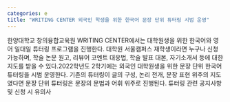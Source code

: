```yaml
---
categories: e
title: "WRITING CENTER 외국인 학생을 위한 한국어 문장 단위 튜터링 시범 운영"
---
```

한양대학교 창의융합교육원 WRITING CENTER에서는 대학원생을 위한 한국어와 영어 일대일 튜터링 프로그램을 진행한다. 대학원 서울캠퍼스 재학생이라면 누구나 신청 가능하며, 학술 논문 원고, 리뷰어 코멘트 대응법, 학술 발표 대본, 자기소개서 등에 대한 지도를 받을 수 있다.2022학년도 2학기에는 외국인 대학원생을 위한 문장 단위 한국어 튜터링을 시범 운영한다. 기존의 튜터링이 글의 구성, 논리 전개, 문장 표현 위주의 지도였다면 문장 단위 튜터링은 문장의 문법과 어휘 위주로 진행된다. 튜터링 관련 공지사항 및 신청 시 유의사